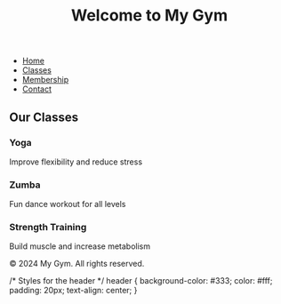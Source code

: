 <!DOCTYPE html>
<html lang="en">
<head>
  <meta charset="UTF-8">
  <meta name="viewport" content="width=device-width, initial-scale=1.0">
  <title>My Gym Website</title>
  <link rel="stylesheet" href="styles.css">
</head>
<body>
  <header>
    <h1>Welcome to My Gym</h1>
  </header>

  <nav>
    <ul>
      <li><a href="#">Home</a></li>
      <li><a href="#">Classes</a></li>
      <li><a href="#">Membership</a></li>
      <li><a href="#">Contact</a></li>
    </ul>
  </nav>

  <div class="main-content">
    <h2>Our Classes</h2>
    <div class="gym-classes">
      <div class="gym-class">
        <h3>Yoga</h3>
        <p>Improve flexibility and reduce stress</p>
      </div>
      <div class="gym-class">
        <h3>Zumba</h3>
        <p>Fun dance workout for all levels</p>
      </div>
      <div class="gym-class">
        <h3>Strength Training</h3>
        <p>Build muscle and increase metabolism</p>
      </div>
    </div>
  </div>

  <footer>
    <p>&copy; 2024 My Gym. All rights reserved.</p>
  </footer>
</body>
</html>
/* Styles for the header */
header {
  background-color: #333;
  color: #fff;
  padding: 20px;
  text-align: center;
}


